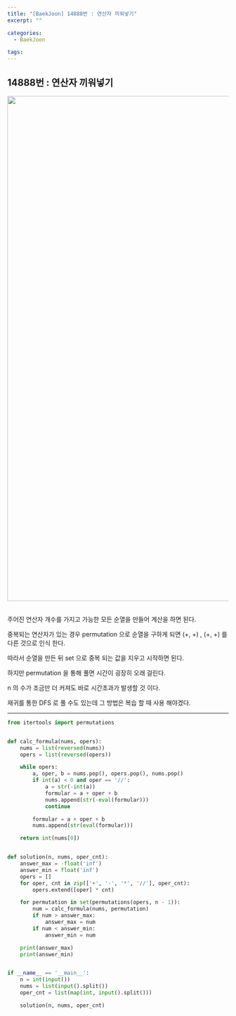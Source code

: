 ```yaml
---
title: "[BaekJoon] 14888번 : 연산자 끼워넣기"
excerpt: ""

categories:
  - BaekJoon

tags:
---
```


## 14888번 : 연산자 끼워넣기

<center><img width="1150" alt="" src="https://user-images.githubusercontent.com/54533309/110199430-b5cbe000-7e9b-11eb-88ec-4e50ea3766fb.png">
</center>


<br>

주어진 연산자 개수를 가지고 가능한 모든 순열을 만들어 계산을 하면 된다.

중복되는 연산자가 있는 경우 permutation 으로 순열을 구하게 되면 (+, +) , (+, +) 를 다른 것으로 인식 한다.

따라서 순열을 만든 뒤 set 으로 중복 되는 값을 지우고 시작하면 된다.

하지만 permutation 을 통해 풀면 시간이 굉장히 오래 걸린다.

n 의 수가 조금만 더 커져도 바로 시간초과가 발생할 것 이다.

재귀를 통한 DFS 로 풀 수도 있는데 그 방법은 복습 할 때 사용 해야겠다.

---

```python
from itertools import permutations


def calc_formula(nums, opers):
	nums = list(reversed(nums))
	opers = list(reversed(opers))

	while opers:
		a, oper, b = nums.pop(), opers.pop(), nums.pop()
		if int(a) < 0 and oper == '//':
			a = str(-int(a))
			formular = a + oper + b
			nums.append(str(-eval(formular)))
			continue

		formular = a + oper + b
		nums.append(str(eval(formular)))

	return int(nums[0])


def solution(n, nums, oper_cnt):
	answer_max = -float('inf')
	answer_min = float('inf')
	opers = []
	for oper, cnt in zip(['+', '-', '*', '//'], oper_cnt):
		opers.extend([oper] * cnt)

	for permutation in set(permutations(opers, n - 1)):
		num = calc_formula(nums, permutation)
		if num > answer_max:
			answer_max = num
		if num < answer_min:
			answer_min = num

	print(answer_max)
	print(answer_min)


if __name__ == '__main__':
	n = int(input())
	nums = list(input().split())
	oper_cnt = list(map(int, input().split()))

	solution(n, nums, oper_cnt)
```

<br>